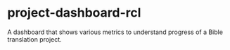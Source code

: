 # project-dashboard-rcl

A dashboard that shows various metrics to understand progress of a Bible translation project.
